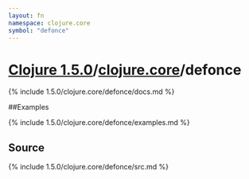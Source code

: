 ```yaml
---
layout: fn
namespace: clojure.core
symbol: "defonce"
---
```


# [Clojure 1.5.0](../../)/[clojure.core](../)/defonce

{% include 1.5.0/clojure.core/defonce/docs.md %}

##Examples

{% include 1.5.0/clojure.core/defonce/examples.md %}
## Source
{% include 1.5.0/clojure.core/defonce/src.md %}

